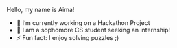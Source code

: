 Hello, my name is Aima!
- 🔭 I’m currently working on a Hackathon Project
- 🌱 I am a sophomore CS student seeking an internship!
- ⚡ Fun fact: I enjoy solving puzzles ;)
